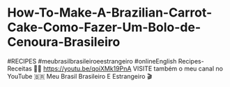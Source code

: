 # How-To-Make-A-Brazilian-Carrot-Cake-Como-Fazer-Um-Bolo-de-Cenoura-Brasileiro
#RECIPES #meubrasilbrasileiroeestrangeiro #onlineEnglish
Recipes-Receitas 👩‍🍳
https://youtu.be/qoiXMk19PnA
VISITE também o meu canal no YouTube 🇧🇷 Meu Brasil Brasileiro E Estrangeiro 🎬
